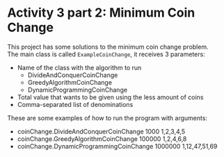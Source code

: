 # Activity 3 part 2: Minimum Coin Change
This project has some solutions to the minimum coin change problem.<br>
The main class is called `ExampleCoinChange`, it receives 3 parameters:
- Name of the class with the algorithm to run
  - DivideAndConquerCoinChange
  - GreedyAlgorithmCoinChange
  - DynamicProgrammingCoinChange
- Total value that wants to be given using the less amount of coins
- Comma-separated list of denominations

These are some examples of how to run the program with arguments:
- coinChange.DivideAndConquerCoinChange 1000  1,2,3,4,5
- coinChange.GreedyAlgorithmCoinChange 100000  1,2,4,6,8
- coinChange.DynamicProgrammingCoinChange 1000000 1,12,47,51,69
